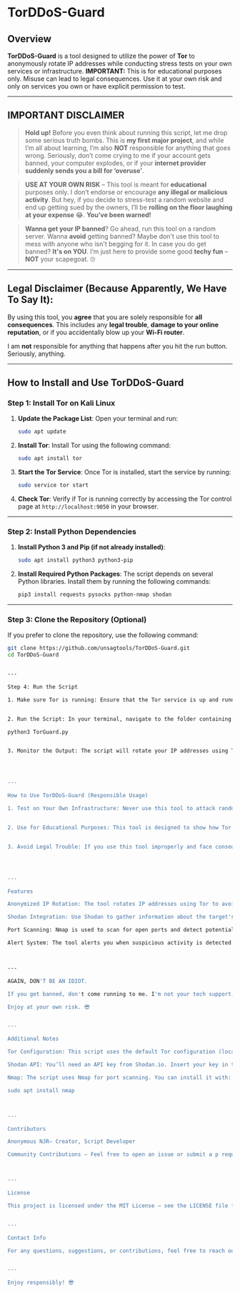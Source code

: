 # **TorDDoS-Guard**

## **Overview**
**TorDDoS-Guard** is a tool designed to utilize the power of **Tor** to anonymously rotate IP addresses while conducting stress tests on your own services or infrastructure. **IMPORTANT:** This is for educational purposes only. Misuse can lead to legal consequences. Use it at your own risk and only on services you own or have explicit permission to test.

---

## **IMPORTANT DISCLAIMER**

> **Hold up!** Before you even think about running this script, let me drop some serious truth bombs. This is **my first major project**, and while I’m all about learning, I’m also **NOT** responsible for anything that goes wrong. Seriously, don’t come crying to me if your account gets banned, your computer explodes, or if your **internet provider suddenly sends you a bill for ‘overuse’**.

> **USE AT YOUR OWN RISK** – This tool is meant for **educational** purposes only. I don’t endorse or encourage **any illegal or malicious activity**. But hey, if you decide to stress-test a random website and end up getting sued by the owners, I’ll be **rolling on the floor laughing at your expense** 😂. **You’ve been warned!**

> **Wanna get your IP banned**? Go ahead, run this tool on a random server. Wanna **avoid** getting banned? Maybe don't use this tool to mess with anyone who isn't begging for it. In case you do get banned? **It's on YOU**. I’m just here to provide some good **techy fun** – **NOT** your scapegoat. 🙄

---

## **Legal Disclaimer (Because Apparently, We Have To Say It):**

By using this tool, you **agree** that you are solely responsible for **all consequences**. This includes any **legal trouble**, **damage to your online reputation**, or if you accidentally blow up your **Wi-Fi router**.

I am **not** responsible for anything that happens after you hit the run button. Seriously, anything.

---

## **How to Install and Use TorDDoS-Guard**

### **Step 1: Install Tor on Kali Linux**

1. **Update the Package List**:
    Open your terminal and run:
    ```bash
    sudo apt update
    ```

2. **Install Tor**:
    Install Tor using the following command:
    ```bash
    sudo apt install tor
    ```

3. **Start the Tor Service**:
    Once Tor is installed, start the service by running:
    ```bash
    sudo service tor start
    ```

4. **Check Tor**:
    Verify if Tor is running correctly by accessing the Tor control page at `http://localhost:9050` in your browser.

---

### **Step 2: Install Python Dependencies**

1. **Install Python 3 and Pip (if not already installed)**:
    ```bash
    sudo apt install python3 python3-pip
    ```

2. **Install Required Python Packages**:
    The script depends on several Python libraries. Install them by running the following commands:
    ```bash
    pip3 install requests pysocks python-nmap shodan
    ```

---

### **Step 3: Clone the Repository (Optional)**

If you prefer to clone the repository, use the following command:
```bash
git clone https://github.com/unsagtools/TorDDoS-Guard.git
cd TorDDoS-Guard


---

Step 4: Run the Script

1. Make sure Tor is running: Ensure that the Tor service is up and running (sudo service tor start).


2. Run the Script: In your terminal, navigate to the folder containing the script and run:

python3 TorGuard.py


3. Monitor the Output: The script will rotate your IP addresses using Tor and begin the attack/stress testing on the configured target. You'll see logs in the terminal displaying the status of the attack and IP changes.




---

How to Use TorDDoS-Guard (Responsible Usage)

1. Test on Your Own Infrastructure: Never use this tool to attack random services or websites without permission. It is illegal and unethical.


2. Use for Educational Purposes: This tool is designed to show how Tor can be used for stress testing, security research, and penetration testing in controlled environments.


3. Avoid Legal Trouble: If you use this tool improperly and face consequences (such as IP bans or legal action), it is on YOU, not me.




---

Features

Anonymized IP Rotation: The tool rotates IP addresses using Tor to avoid detection.

Shodan Integration: Use Shodan to gather information about the target's vulnerabilities.

Port Scanning: Nmap is used to scan for open ports and detect potential vulnerabilities.

Alert System: The tool alerts you when suspicious activity is detected.



---

AGAIN, DON'T BE AN IDIOT.

If you get banned, don't come running to me. I'm not your tech support, your lawyer, or your therapist.

Enjoy at your own risk. 😎


---

Additional Notes

Tor Configuration: This script uses the default Tor configuration (localhost on port 9050). If you use a different setup, make sure to update the proxy settings in the script.

Shodan API: You’ll need an API key from Shodan.io. Insert your key in the script where indicated.

Nmap: The script uses Nmap for port scanning. You can install it with:

sudo apt install nmap



---

Contributors

Anonymous NJR– Creator, Script Developer

Community Contributions – Feel free to open an issue or submit a p request.



---

License

This project is licensed under the MIT License – see the LICENSE file for details.


---

Contact Info

For any questions, suggestions, or contributions, feel free to reach out on GitHub or via my email.


---

Enjoy responsibly! 😎
